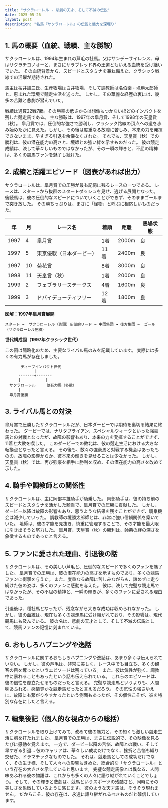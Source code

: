 ```yaml
---
title: "サクラローレル - 悲劇の天才、そして不滅の伝説"
date: 2025-05-26
layout: post
description: "名馬『サクラローレル』の伝説と魅力を深堀り"
---
```


## 1. 馬の概要（血統、戦績、主な勝鞍）

サクラローレルは、1994年生まれの芦毛の牡馬。父はサンデーサイレンス、母はサクラチヨノオーと、まさにサラブレッド界の王道ともいえる血統を受け継いでいた。  その血統背景から、スピードとスタミナを兼ね備えた、クラシック戦線での活躍が期待された。

馬主は桜井雄三氏、生産牧場は白井牧場、そして調教師は名伯楽・境勝太郎師と、恵まれた環境で競走生活を送った。  しかし、その華麗な経歴の裏には、幾多の苦難と悲劇が潜んでいた。

戦績は通算22戦7勝。その勝率の低さからは想像もつかないほどのインパクトを残した競走馬である。  主な勝鞍は、1997年の皐月賞、そして1998年の天皇賞（秋）。  皐月賞では、圧倒的な強さで勝利し、クラシック路線の頂点への道を歩み始めたかに見えた。しかし、その後は度重なる故障に苦しみ、本来の力を発揮できないまま、早すぎる引退を余儀なくされた。  それでも、天皇賞（秋）での勝利は、彼の潜在能力の高さと、境師との強い絆を示すものだった。  彼の競走成績は、決して華々しいものではなかったが、その一瞬の輝きと、不屈の精神は、多くの競馬ファンを魅了し続けた。


## 2. 成績と活躍エピソード（図表があれば出力）

サクラローレルは、皐月賞での圧勝が最も記憶に残るレースの一つである。  レースは、スタートから抜群のスタートダッシュを見せ、逃げる展開となった。  後続馬は、彼の圧倒的なスピードについていくことができず、そのままゴールまで突き放した。  その勝ちっぷりは、まさに「怪物」と呼ぶに相応しいものだった。

| 年 | 月 | レース名 | 着順 | 距離 | 馬場状態 |
|---|---|---|---|---|---|
| 1997 | 4 | 皐月賞 | 1着 | 2000m | 良 |
| 1997 | 5 | 東京優駿（日本ダービー） | 11着 | 2400m | 良 |
| 1997 | 10 | 菊花賞 | 8着 | 3000m | 良 |
| 1998 | 11 | 天皇賞（秋） | 1着 | 2000m | 良 |
| 1999 | 2 | フェブラリーステークス | 4着 | 1600m | 良 |
| 1999 | 3 | ドバイデューティフリー | 12着 | 1800m | 良 |


**図解：1997年皐月賞展開**

```
スタート →  サクラローレル（先頭）圧倒的リード → 中団集団 → 後方集団 →  ゴール（サクラローレル圧勝）
```

**世代構成図（1997年クラシック世代）**

この図は簡略化のため、主要なライバル馬のみを記載しています。  実際には多くの有力馬が存在しました。

```
       ディープインパクト世代
             |
      -------+-------
      |           |
  サクラローレル     他有力馬（多数）
      |
  皐月賞優勝
```


## 3. ライバル馬との対決

皐月賞で圧勝したサクラローレルだが、日本ダービーでは期待を裏切る結果に終わった。  ダービーでは、ナリタブライアン、スペシャルウィークといった強豪馬との対戦となったが、故障の影響もあり、本来の力を発揮することができず、11着と大敗を喫した。  このダービーでの敗北は、彼の競走生活における大きな転換点となったと言える。  その後も、数々の強豪馬と対戦する機会はあったものの、故障の影響からか、彼本来の輝きを見せることは少なかった。  しかし、天皇賞（秋）では、再び強豪を相手に勝利を収め、その潜在能力の高さを改めて示した。


## 4. 騎手や調教師との関係性

サクラローレルは、主に岡部幸雄騎手が騎乗した。  岡部騎手は、彼の持ち前のスピードとスタミナを活かした騎乗で、皐月賞での圧勝に貢献した。  しかし、ダービー以降は故障の影響もあり、思うような結果を残すことができず、騎乗機会は減少していった。  調教師の境勝太郎師とは、非常に強い信頼関係を築いていた。  境師は、彼の才能を見抜き、慎重に管理することで、その才能を最大限に引き出そうと努力した。  皐月賞、天皇賞（秋）の勝利は、師弟の絆の深さを象徴するものであったと言える。


## 5. ファンに愛された理由、引退後の話

サクラローレルは、その美しい芦毛と、圧倒的なスピードで多くのファンを魅了した。  皐月賞での圧勝は、彼の潜在能力の高さを示すものであり、多くの競馬ファンに衝撃を与えた。  また、度重なる故障に苦しみながらも、諦めずに走り続けた彼の姿は、多くのファンに感動を与えた。  彼は、決して完璧な競走馬ではなかったが、その不屈の精神と、一瞬の輝きが、多くのファンに愛される理由であった。

引退後は、種牡馬となったが、残念ながら大きな成功は収められなかった。  しかし、彼の血統は、現在も多くの競走馬に受け継がれており、その影響は、現代競馬にも及んでいる。  彼の名は、悲劇の天才として、そして不滅の伝説として、競馬ファンの記憶に刻まれている。


## 6. おもしろハプニングや逸話

サクラローレルに関するおもしろハプニングや逸話は、あまり多くは伝えられていない。  しかし、彼の芦毛は、非常に美しく、レース中でも目立ち、多くの観客の目を奪ったというエピソードは残っている。  また、彼は気性が強く、調教中に暴れることもあったという話も伝えられている。  これらのエピソードは、彼の個性を際立たせるものだったと言える。  完璧な競走馬というよりも、人間味あふれる、感情豊かな競走馬だったと言えるだろう。  その気性の強さゆえに、故障にも繋がりやすかったという側面もあったが、その個性こそが、彼を特別な存在にしたと言える。


## 7. 編集後記（個人的な視点からの総括）

サクラローレルを取り上げてみて、改めて彼の魅力と、その短くも激しい競走生活に胸を打たれました。  皐月賞での圧勝は、まさに伝説的で、その映像を見るたびに感動を覚えます。  一方で、ダービー以降の苦悩、故障との戦い、そして早すぎる引退…  彼のキャリアは、華々しい成功だけでなく、挫折と苦悩も織り交ぜた、ドラマチックなものでした。  それは、競走馬としての成功だけでなく、その生き様、そして人々への影響も含めた、総合的な「サクラローレル」という存在の大きさを示していると思います。  完璧な競走馬像とは異なる、人間味あふれる彼の物語は、これからも多くの人々に語り継がれていくことでしょう。  そして、その輝きと悲劇は、競馬というスポーツの残酷さと、同時にその美しさを象徴しているように感じます。  彼のような天才馬は、そうそう現れません。  だからこそ、彼の存在は、永遠に語り継がれるべきものだと確信しています。

